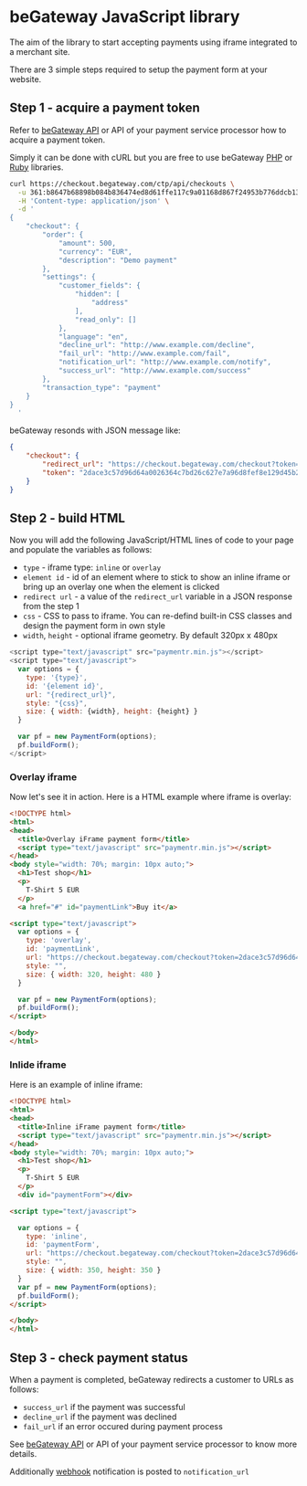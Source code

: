 # beGateway JavaScript library

The aim of the library to start accepting payments using iframe
integrated to a merchant site.

There are 3 simple steps required to setup the payment form at your
website.

## Step 1 - acquire a payment token

Refer to [beGateway API](https://doc.begateway.com/checkout/transaction-token) or API of your payment service processor how to acquire a payment token.

Simply it can be done with cURL but you are free to use beGateway [PHP](https://github.com/beGateway/begateway-api-php) or [Ruby](https://github.com/beGateway/client_ruby) libraries.

```sh
curl https://checkout.begateway.com/ctp/api/checkouts \
  -u 361:b8647b68898b084b836474ed8d61ffe117c9a01168d867f24953b776ddcb134d \
  -H 'Content-type: application/json' \
  -d '
{
    "checkout": {
        "order": {
            "amount": 500,
            "currency": "EUR",
            "description": "Demo payment"
        },
        "settings": {
            "customer_fields": {
                "hidden": [
                    "address"
                ],
                "read_only": []
            },
            "language": "en",
            "decline_url": "http://www.example.com/decline",
            "fail_url": "http://www.example.com/fail",
            "notification_url": "http://www.example.com/notify",
            "success_url": "http://www.example.com/success"
        },
        "transaction_type": "payment"
    }
}
  '
```

beGateway resonds with JSON message like:

```json
{
    "checkout": {
        "redirect_url": "https://checkout.begateway.com/checkout?token=2dace3c57d96d64a0026364c7bd26c627e7a96d8fef8e129d45b2ebd2864db1c",
        "token": "2dace3c57d96d64a0026364c7bd26c627e7a96d8fef8e129d45b2ebd2864db1c"
    }
}
```

## Step 2 - build HTML

Now you will add the following JavaScript/HTML lines of code to your
page and populate the variables as follows:

  * `type` - iframe type: `inline` or `overlay`
  * `element id` - id of an element where to stick to show an inline
    iframe or bring up an overlay one when the element is clicked
  * `redirect url` - a value of the `redirect_url` variable in a JSON
    response from the step 1
  * `css` - CSS to pass to iframe. You can re-defind built-in CSS
    classes and design the payment form in own style
  * `width`, `height` - optional iframe geometry. By default 320px x
    480px

```javascript
<script type="text/javascript" src="paymentr.min.js"></script>
<script type="text/javascript">
  var options = {
    type: '{type}',
    id: '{element id}',
    url: "{redirect_url}",
    style: "{css}",
    size: { width: {width}, height: {height} }
  }

  var pf = new PaymentForm(options);
  pf.buildForm();
</script>
```

### Overlay iframe

Now let's see it in action. Here is a HTML example where iframe is overlay:

```html
<!DOCTYPE html>
<html>
<head>
  <title>Overlay iFrame payment form</title>
  <script type="text/javascript" src="paymentr.min.js"></script>
</head>
<body style="width: 70%; margin: 10px auto;">
  <h1>Test shop</h1>
  <p>
    T-Shirt 5 EUR
  </p>
  <a href="#" id="paymentLink">Buy it</a>

<script type="text/javascript">
  var options = {
    type: 'overlay',
    id: 'paymentLink',
    url: "https://checkout.begateway.com/checkout?token=2dace3c57d96d64a0026364c7bd26c627e7a96d8fef8e129d45b2ebd2864db1c",
    style: "",
    size: { width: 320, height: 480 }
  }

  var pf = new PaymentForm(options);
  pf.buildForm();
</script>

</body>
</html>
```

### Inlide iframe

Here is an example of inline iframe:

```html
<!DOCTYPE html>
<html>
<head>
  <title>Inline iFrame payment form</title>
  <script type="text/javascript" src="paymentr.min.js"></script>
</head>
<body style="width: 70%; margin: 10px auto;">
  <h1>Test shop</h1>
  <p>
    T-Shirt 5 EUR
  </p>
  <div id="paymentForm"></div>

<script type="text/javascript">

  var options = {
    type: 'inline',
    id: 'paymentForm',
    url: "https://checkout.begateway.com/checkout?token=2dace3c57d96d64a0026364c7bd26c627e7a96d8fef8e129d45b2ebd2864db1c",
    style: "",
    size: { width: 350, height: 350 }
  }
  var pf = new PaymentForm(options);
  pf.buildForm();
</script>

</body>
</html>
```

## Step 3 - check payment status

When a payment is completed, beGateway redirects a customer to URLs as
follows:

  * `success_url` if the payment was successful
  * `decline_url` if the payment was declined
  * `fail_url` if an error occured during payment process

See [beGateway API](https://doc.begateway.com/checkout/customer-return) or API of your payment service processor to know more details.

Additionally [webhook](https://doc.begateway.com/webhooks) notification
is posted to `notification_url`
